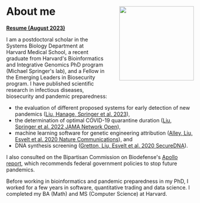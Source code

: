 # About me

<img src="/assets/about_headshot.jpg" width="200" align="right" style="margin: -50px 0px 20px 40px">

[**Resume (August 2023)**](/assets/Andrew_Liu_Resume.pdf)

I am a postdoctoral scholar in the Systems Biology Department at Harvard Medical School, a recent graduate from Harvard's Bioinformatics and Integrative Genomics PhD program (Michael Springer's lab), and a Fellow in the Emerging Leaders in Biosecurity program. I have published scientific research in infectious diseases, biosecurity and pandemic preparedness:

- the evaluation of different proposed systems for early detection of new pandemics ([Liu, Hanage, Springer et al. 2023](https://www.medrxiv.org/content/10.1101/2023.06.08.23291050v1)),
- the determination of optimal COVID-19 quarantine duration ([Liu, Springer et al. 2022 JAMA Network Open](https://jamanetwork.com/journals/jamanetworkopen/fullarticle/2789427)),
- machine learning software for genetic engineering attribution ([Alley, Liu, Esvelt et al. 2020 Nature Communications](https://www.nature.com/articles/s41467-020-19612-0)), and
- DNA synthesis screening ([Gretton, Liu, Esvelt et al. 2020 SecureDNA](https://www.securedna.org/manuscripts)).

I also consulted on the Bipartisan Commission on Biodefense's [Apollo report](https://biodefensecommission.org/reports/the-apollo-program-for-biodefense-winning-the-race-against-biological-threats/), which recommends federal government policies to stop future pandemics.

Before working in bioinformatics and pandemic preparedness in my PhD, I worked for a few years in software, quantitative trading and data science. I completed my BA (Math) and MS (Computer Science) at Harvard.
